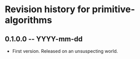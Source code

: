 # Revision history for primitive-algorithms

## 0.1.0.0 -- YYYY-mm-dd

* First version. Released on an unsuspecting world.
